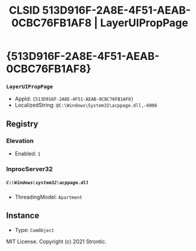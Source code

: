 ﻿---
title: "CLSID 513D916F-2A8E-4F51-AEAB-0CBC76FB1AF8 | LayerUIPropPage"
excerpt: What is COM-Object CLSID 513D916F-2A8E-4F51-AEAB-0CBC76FB1AF8?
---

# {513D916F-2A8E-4F51-AEAB-0CBC76FB1AF8}

### `LayerUIPropPage`
* AppId: `{513D916F-2A8E-4F51-AEAB-0CBC76FB1AF8}`
* LocalizedString: `@C:\Windows\System32\acppage.dll,-6006`

## Registry


### Elevation

* Enabled: `1`

### InprocServer32

##### `C:\Windows\system32\acppage.dll`
* ThreadingModel: `Apartment`

## Instance

* Type: `ComObject`

MIT License. Copyright (c) 2021 Strontic.


